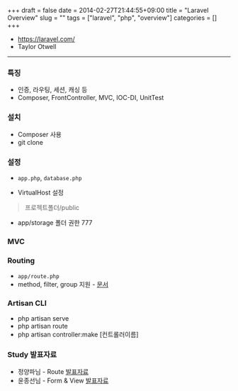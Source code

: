 +++ 
draft = false
date = 2014-02-27T21:44:55+09:00
title = "Laravel Overview"
slug = ""
tags = ["laravel", "php", "overview"]
categories = []
+++

* https://laravel.com/
* Taylor Otwell

---

### 특징

* 인증, 라우팅, 세션, 캐싱 등
* Composer, FrontController, MVC, IOC-DI, UnitTest

### 설치

* Composer 사용
* git clone

### 설정

* `app.php`, `database.php`

* VirtualHost 설정
> 프로젝트폴더/public

* app/storage 폴더 권한 777

### MVC

### Routing

* `app/route.php`
* method, filter, group 지원 - [문서](http://laravel-korea.org/docs/routing)

### Artisan CLI

* php artisan serve
* php artisan route
* php artisan controller:make [컨트롤러이름]

### Study 발표자료

* 정양파님 - Route [발표자료](http://slid.es/trauma2u/laravel-route)
* 윤종선님 - Form & View [발표자료](http://slid.es/xesper/input)
